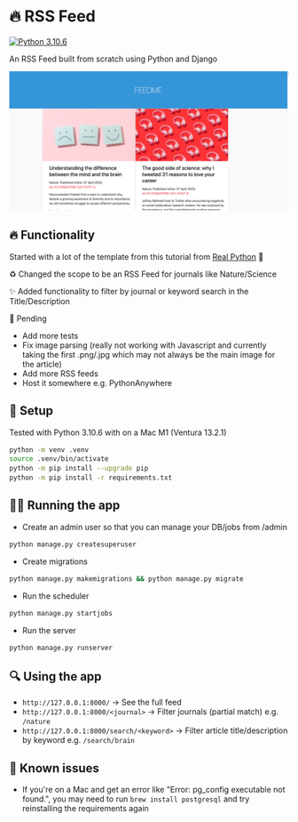 # 🔥 RSS Feed

[![Python 3.10.6](https://img.shields.io/badge/python-3.10.6-blue.svg)](https://www.python.org/downloads/release/python-3106/)


An RSS Feed built from scratch using Python and Django 

![Example Homepage](/preview.png?raw=true "Example Homepage")


## 🔥 Functionality

Started with a lot of the template from this tutorial from [Real Python](https://realpython.com/build-a-content-aggregator-python/) 🎉

♻️ Changed the scope to be an RSS Feed for journals like Nature/Science

✨ Added functionality to filter by journal or keyword search in the Title/Description

🚧 Pending
- Add more tests
- Fix image parsing (really not working with Javascript and currently taking the first .png/.jpg which may not always be the main image for the article)
- Add more RSS feeds
- Host it somewhere e.g. PythonAnywhere

## 🔧 Setup

Tested with Python 3.10.6 with on a Mac M1 (Ventura 13.2.1)

```zsh
python -m venv .venv
source .venv/bin/activate
python -m pip install --upgrade pip
python -m pip install -r requirements.txt
```

## 🧑‍💻 Running the app

- Create an admin user so that you can manage your DB/jobs from /admin
```zsh
python manage.py createsuperuser
```

- Create migrations
```zsh
python manage.py makemigrations && python manage.py migrate
```

- Run the scheduler
```zsh
python manage.py startjobs
```

- Run the server
```zsh
python manage.py runserver
```

## 🔍️ Using the app

- `http://127.0.0.1:8000/` -> See the full feed
- `http://127.0.0.1:8000/<journal>` -> Filter journals (partial match) e.g. `/nature`
- `http://127.0.0.1:8000/search/<keyword>` -> Filter article title/description by keyword e.g. `/search/brain`

## 🐛 Known issues

- If you're on a Mac and get an error like "Error: pg_config executable not found.", you may need to run `brew install postgresql` and try reinstalling the requirements again